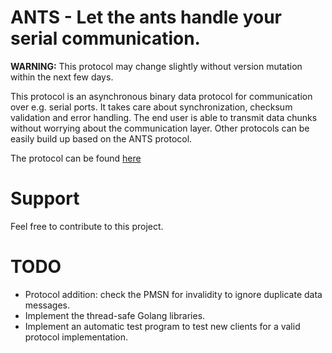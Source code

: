 # ANTS - Let the ants handle your serial communication.
**WARNING:** This protocol may change slightly without version mutation within the next few days.

This protocol is an asynchronous binary data protocol for communication over e.g. serial ports. It takes care about synchronization, checksum validation and error handling. The end user is able to transmit data chunks without worrying about the communication layer. Other protocols can be easily build up based on the ANTS protocol.

The protocol can be found [here](protocol.md)

# Support
Feel free to contribute to this project.

# TODO
- Protocol addition: check the PMSN for invalidity to ignore duplicate data messages.
- Implement the thread-safe Golang libraries.
- Implement an automatic test program to test new clients for a valid protocol implementation.
